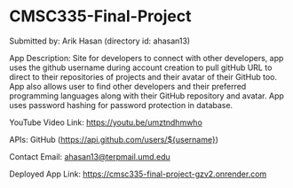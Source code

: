 # CMSC335-Final-Project

Submitted by: Arik Hasan (directory id: ahasan13)


App Description: Site for developers to connect with other developers, app uses the github username during account creation to pull gitHub URL to direct to their repositories of projects and their avatar of their GitHub too. App also allows user to find other developers and their preferred programming languages along with their GitHub repository and avatar. App uses password hashing for password protection in database. 

YouTube Video Link: https://youtu.be/umztndhmwho

APIs: GitHub (https://api.github.com/users/${username})

Contact Email:  ahasan13@terpmail.umd.edu

Deployed App Link: https://cmsc335-final-project-gzv2.onrender.com
